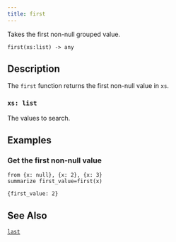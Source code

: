 ```yaml
---
title: first
---
```


Takes the first non-null grouped value.

```tql
first(xs:list) -> any
```

## Description

The `first` function returns the first non-null value in `xs`.

### `xs: list`

The values to search.

## Examples

### Get the first non-null value

```tql
from {x: null}, {x: 2}, {x: 3}
summarize first_value=first(x)
```

```tql
{first_value: 2}
```

## See Also

[`last`](/reference/functions/last)
